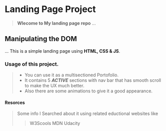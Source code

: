 # Landing Page Project

> **Wlecome to My landing page repo** ...

## Manipulating the DOM

... This is  a simple landing page using **HTML, CSS & JS**.

### Usage of this project.

> - You can use it as a multisectioned Portofolio.
> - It contains 5 ***ACTIVE*** sections with nav bar that has smooth scroll to make the UX much better.
> - Also there are some animations to give it a good appearance.

#### Resorces
> Some info I Searched about it using related eductional websites like 
>> W3Scools
>> MDN
>> Udacity
